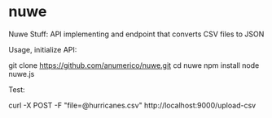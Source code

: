 # nuwe
Nuwe Stuff: API implementing and endpoint that converts CSV files to JSON

Usage, initialize API:

git clone https://github.com/anumerico/nuwe.git
cd nuwe
npm install
node nuwe.js

Test:

curl -X POST -F "file=@hurricanes.csv" http://localhost:9000/upload-csv

